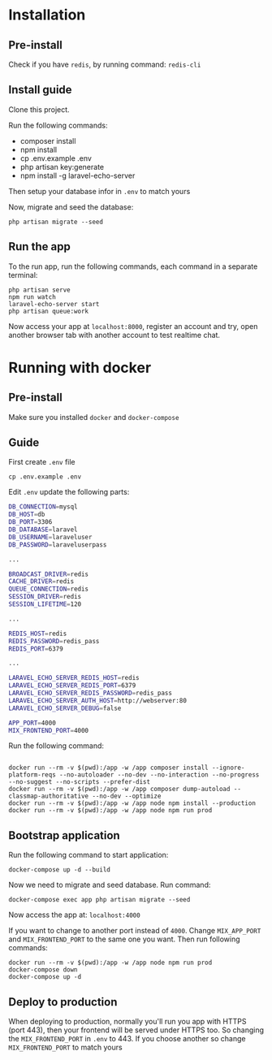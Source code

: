 # Installation
## Pre-install
Check if you have `redis`, by running command: `redis-cli`
## Install guide
Clone this project.

Run the following commands:
- composer install
- npm install
- cp .env.example .env
- php artisan key:generate
- npm install -g laravel-echo-server

Then setup your database infor in `.env` to match yours

Now, migrate and seed the database:
```
php artisan migrate --seed
```
## Run the app
To the run app, run the following commands, each command in a separate terminal:
```
php artisan serve
npm run watch
laravel-echo-server start
php artisan queue:work
```

Now access your app at `localhost:8000`, register an account and try, open another browser tab with another account to test realtime chat.

# Running with docker
## Pre-install
Make sure you installed `docker` and `docker-compose`
## Guide
First create `.env` file
```
cp .env.example .env
```
Edit `.env` update the following parts:
```bash
DB_CONNECTION=mysql
DB_HOST=db
DB_PORT=3306
DB_DATABASE=laravel
DB_USERNAME=laraveluser
DB_PASSWORD=laraveluserpass

...

BROADCAST_DRIVER=redis
CACHE_DRIVER=redis
QUEUE_CONNECTION=redis
SESSION_DRIVER=redis
SESSION_LIFETIME=120

...

REDIS_HOST=redis
REDIS_PASSWORD=redis_pass
REDIS_PORT=6379

...

LARAVEL_ECHO_SERVER_REDIS_HOST=redis
LARAVEL_ECHO_SERVER_REDIS_PORT=6379
LARAVEL_ECHO_SERVER_REDIS_PASSWORD=redis_pass
LARAVEL_ECHO_SERVER_AUTH_HOST=http://webserver:80
LARAVEL_ECHO_SERVER_DEBUG=false

APP_PORT=4000
MIX_FRONTEND_PORT=4000
```

Run the following command:
```

docker run --rm -v $(pwd):/app -w /app composer install --ignore-platform-reqs --no-autoloader --no-dev --no-interaction --no-progress --no-suggest --no-scripts --prefer-dist
docker run --rm -v $(pwd):/app -w /app composer dump-autoload --classmap-authoritative --no-dev --optimize
docker run --rm -v $(pwd):/app -w /app node npm install --production
docker run --rm -v $(pwd):/app -w /app node npm run prod
```

## Bootstrap application

Run the following command to start application:
```
docker-compose up -d --build
```
Now we need to migrate and seed database. Run command:
```
docker-compose exec app php artisan migrate --seed
```

Now access the app at: `localhost:4000`

If you want to change to another port instead of `4000`. Change `MIX_APP_PORT` and `MIX_FRONTEND_PORT` to the same one you want. Then run following commands:
```
docker run --rm -v $(pwd):/app -w /app node npm run prod
docker-compose down
docker-compose up -d
```

## Deploy to production
When deploying to production, normally you'll run you app with HTTPS (port 443), then your frontend will be served under HTTPS too. So changing the `MIX_FRONTEND_PORT` in `.env` to 443. If you choose another so change `MIX_FRONTEND_PORT` to match yours